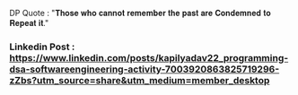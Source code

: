 DP  Quote : "𝐓𝐡𝐨𝐬𝐞 𝐰𝐡𝐨 𝐜𝐚𝐧𝐧𝐨𝐭 𝐫𝐞𝐦𝐞𝐦𝐛𝐞𝐫 𝐭𝐡𝐞 𝐩𝐚𝐬𝐭 𝐚𝐫𝐞 𝐂𝐨𝐧𝐝𝐞𝐦𝐧𝐞𝐝 𝐭𝐨 𝐑𝐞𝐩𝐞𝐚𝐭 𝐢𝐭." 

### Linkedin Post : https://www.linkedin.com/posts/kapilyadav22_programming-dsa-softwareengineering-activity-7003920863825719296-zZbs?utm_source=share&utm_medium=member_desktop
